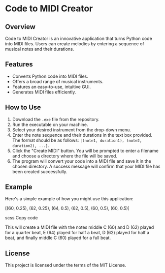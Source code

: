 # Code to MIDI Creator

## Overview

Code to MIDI Creator is an innovative application that turns Python code into MIDI files. Users can create melodies by entering a sequence of musical notes and their durations. 

## Features

- Converts Python code into MIDI files.
- Offers a broad range of musical instruments.
- Features an easy-to-use, intuitive GUI.
- Generates MIDI files efficiently.

## How to Use

1. Download the `.exe` file from the repository.
2. Run the executable on your machine.
3. Select your desired instrument from the drop-down menu.
4. Enter the note sequence and their durations in the text box provided. The format should be as follows: `[(note1, duration1), (note2, duration2), ...]`. 
5. Click the "Create MIDI" button. You will be prompted to enter a filename and choose a directory where the file will be saved.
6. The program will convert your code into a MIDI file and save it in the chosen directory. A success message will confirm that your MIDI file has been created successfully.

## Example

Here's a simple example of how you might use this application:

[(60, 0.25), (62, 0.25), (64, 0.5), (62, 0.5), (60, 0.5), (60, 0.5)]

scss
Copy code

This will create a MIDI file with the notes middle C (60) and D (62) played for a quarter beat, E (64) played for half a beat, D (62) played for half a beat, and finally middle C (60) played for a full beat.

## License

This project is licensed under the terms of the MIT License.
